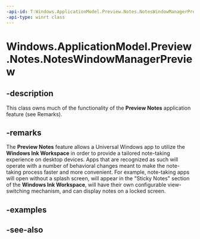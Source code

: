 ```yaml
---
-api-id: T:Windows.ApplicationModel.Preview.Notes.NotesWindowManagerPreview
-api-type: winrt class
---
```


<!-- Class syntax.
public class NotesWindowManagerPreview : Windows.ApplicationModel.Preview.Notes.INotesWindowManagerPreview, Windows.ApplicationModel.Preview.Notes.INotesWindowManagerPreview2
-->

# Windows.ApplicationModel.Preview.Notes.NotesWindowManagerPreview

## -description
This class owns much of the functionality of the **Preview Notes** application feature (see Remarks).

## -remarks
The **Preview Notes** feature allows a Universal Windows app to utilize the **Windows Ink Workspace** in order to provide a tailored note-taking experience on desktop devices. Apps that are recognized as such will operate with a number of behavioral changes meant to make the note-taking process faster and more convenient. For example, note-taking apps will open without a splash screen, will appear in the "Sticky Notes" section of the **Windows Ink Workspace**, will have their own configurable view-switching mechanism, and can display notes on a locked screen.

## -examples

## -see-also
